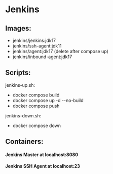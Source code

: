 # Jenkins

## Images:
- jenkins/jenkins:jdk17
- jenkins/ssh-agent:jdk11
- jenkins/agent:jdk17 (delete after compose up)
- jenkins/inbound-agent:jdk17

## Scripts:
jenkins-up.sh:
- docker compose build
- docker compose up -d --no-build
- docker compose push


jenkins-down.sh:
- docker compose down

## Containers:
#### Jenkins Master at localhost:8080
#### Jenkins SSH Agent at localhost:23